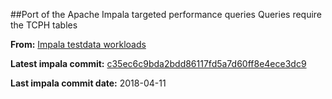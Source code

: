 ##Port of the Apache Impala targeted performance queries
Queries require the TCPH tables

__From:__ [Impala testdata workloads](https://github.com/apache/impala/tree/master/testdata/workloads/targeted-perf)

__Latest impala commit:__ [c35ec6c9bda2bdd86117fd5a7d60ff8e4ece3dc9](https://github.com/apache/impala/commit/c35ec6c9bda2bdd86117fd5a7d60ff8e4ece3dc9)

__Last impala commit date:__ 2018-04-11 